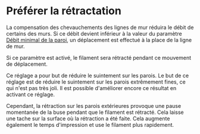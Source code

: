 Préférer la rétractation
===

La compensation des chevauchements des lignes de mur réduira le débit de certains des murs. Si ce débit devient inférieur à la valeur du paramètre [Débit minimal de la paroi](wall_min_flow.md), un déplacement est effectué à la place de la ligne de mur.

Si ce paramètre est activé, le filament sera rétracté pendant ce mouvement de déplacement.

Ce réglage a pour but de réduire le suintement sur les parois. Le but de ce réglage est de réduire le suintement sur les parois extrêmement fines, ce qui n'est pas très joli. Il est possible d'améliorer encore ce résultat en activant ce réglage.

Cependant, la rétraction sur les parois extérieures provoque une pause momentanée de la buse pendant que le filament est rétracté. Cela laisse une tache sur la surface où la rétraction a été faite. Cela augmente également le temps d'impression et use le filament plus rapidement.
